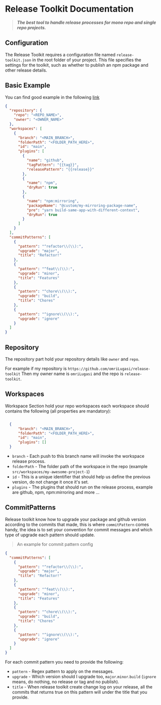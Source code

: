 # Release Toolkit Documentation
> ***The best tool to handle release processes for mono repo and single repo projects.***

## Configuration
The Release Toolkit requires a configuration file named `release-toolkit.json` in the root folder of your project.
This file specifies the settings for the toolkit, such as whether to publish an npm package and other release details.

## Basic Example
You can find good example in the following [link](https://github.com/omriLugasi/release-toolkit/blob/master/release-toolkit-example.json)
```json
{
  "repository": {
    "repo": "<REPO_NAME>",
    "owner": "<OWNER_NAME>"
  },
  "workspaces": [
    {
      "branch": "<MAIN_BRANCH>",
      "folderPath": "<FOLDER_PATH_HERE>",
      "id": "main",
      "plugins": [
        {
          "name": "github",
          "tagPattern": "{{tag}}",
          "releasePattern": "{{release}}"
        },
        {
          "name": "npm",
          "dryRun": true
        },
        {
          "name": "npm:mirroring",
          "packageName": "@custom/my-mirroring-package-name",
          "pre": "yarn build-same-app-with-different-context",
          "dryRun": true
        }
      ]
    }
  ],
  "commitPatterns": [
    {
      "pattern": "^refactor\\(\\):",
      "upgrade": "major",
      "title": "Refactor!"
    },
    {
      "pattern": "^feat\\(\\):",
      "upgrade": "minor",
      "title": "Features"
    },
    {
      "pattern": "^chore\\(\\):",
      "upgrade": "build",
      "title": "Chores"
    },
    {
      "pattern": "^ignore\\(\\):",
      "upgrade": "ignore"
    }
  ]
}


```

## Repository
The repository part hold your repository details like `owner` and `repo`.

For example if my repository is `https://github.com/omriLugasi/release-toolkit`
Then my owner name is `omriLugasi` and the repo is `release-toolkit`.

## Workspaces
Workspace Section hold your repo workspaces each workspace should contains the following (all properties are mandatory):
```json

  {
      "branch": "<MAIN_BRANCH>",
      "folderPath": "<FOLDER_PATH_HERE>",
      "id": "main",
      "plugins": []
  }
```
 - `branch` - Each push to this branch name will invoke the workspace release process.
 - `folderPath` - The folder path of the workspace in the repo (example `src/workspaces/my-awesome-project-1`)
 - `id` - This is a unique identifier that should help us define the previous version, do not change it once it's set.
 - `plugins` - The plugins that should run on the release process, example are github, npm, npm:mirroring and more ...

## CommitPatterns
Release toolkit know how to upgrade your package and github version according to the commits that made, this is where `commitPattern` comes handy,
the idea is to set your convention for commit messages and which type of upgrade each pattern should update.

> An example for commit pattern config

```json
{
  "commitPatterns": [
    {
      "pattern": "^refactor\\(\\):",
      "upgrade": "major",
      "title": "Refactor!"
    },
    {
      "pattern": "^feat\\(\\):",
      "upgrade": "minor",
      "title": "Features"
    },
    {
      "pattern": "^chore\\(\\):",
      "upgrade": "build",
      "title": "Chores"
    },
    {
      "pattern": "^ignore\\(\\):",
      "upgrade": "ignore"
    }
  ]
}
```

For each commit pattern you need to provide the following:
- `pattern` - Regex pattern to apply on the messages.
- `upgrade` - Which version should I upgrade too, `major`.`minor`.`build` (`ignore` means, do nothing, no release or tag and no publish).
- `title` - When release toolkit create change log on your release, all the commits that returns true on this pattern will under the title that you provide.



